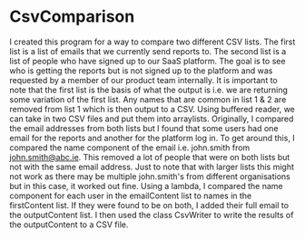 # CsvComparison
I created this program for a way to compare two different CSV lists. The first list is a list of emails that we currently send reports to. The second list is a list of people who have signed up to our SaaS platform. The goal is to see who is getting the reports but is not signed up to the platform and was requested by a member of our product team internally.
It is important to note that the first list is the basis of what the output is i.e. we are returning some variation of the first list. Any names that are common in list 1 & 2 are removed from list 1 which is then output to a CSV.
Using buffered reader, we can take in two CSV files and put them into arraylists. Originally, I compared the email addresses from both lists but I found that some users had one email for the reports and another for the platform log in.
To get around this, I compared the name component of the email i.e. john.smith from john.smith@abc.ie. This removed a lot of people that were on both lists but not with the same email address. Just to note that with larger lists this might not work as there may be multiple john.smith's from different organisations but in this case, it worked out fine.
Using a lambda, I compared the name component for each user in the emailContent list to names in the firstContent list. If they were found to be on both, I added their full email to the outputContent list.
I then used the class CsvWriter to write the results of the outputContent to a CSV file.
